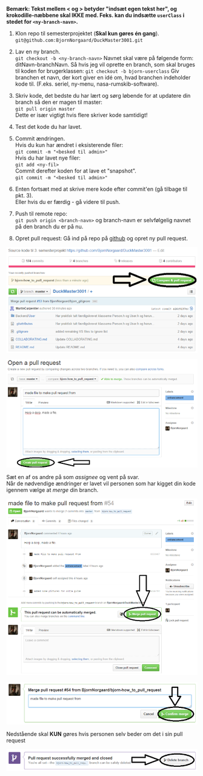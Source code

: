 **Bemærk: Tekst mellem < og > betyder "indsæt egen tekst her", og krokodille-næbbene skal IKKE med. Feks. kan du indsætte 
`userClass` i stedet for `<ny-branch-navn>`.**

1. Klon repo til semesterprojektet (**Skal kun gøres én gang**).  
`git@github.com:BjornNorgaard/DuckMaster3001.git`

2. Lav en ny branch.  
`git checkout -b <ny-branch-navn>` 
Navnet skal være på følgende form: ditNavn-branchNavn.
Så hvis jeg vil oprette en branch, som skal bruges til koden for brugerklassen: 
`git checkout -b bjorn-userclass`
Giv branchen et navn, der kort giver en idé om, hvad branchen indeholder kode til. (F.eks. seriel, ny-menu, nasa-rumskib-software).

3. Skriv kode, det bedste du har lært og sørg løbende for at updatere din branch så den er magen til master:  
`git pull origin master`  
Dette er især vigtigt hvis flere skriver kode samtidigt!

4. Test det kode du har lavet.

5. Commit ændringen.  
Hvis du kun har ændret i eksisterende filer:  
`git commit -m "<besked til admin>"`  
Hvis du har lavet nye filer:  
`git add <ny-fil>`  
Commit derefter koden for at lave et "snapshot".  
`git commit -m "<besked til admin>"`

6. Enten fortsæt med at skrive mere kode efter commit'en (gå tilbage til pkt. 3).  
Eller hvis du er færdig - gå videre til push.

7. Push til remote repo:  
`git push origin <branch-navn>`
og branch-navn er selvfølgelig navnet på den branch du er på nu.

8. Opret pull request:
Gå ind på repo på [github](https://github.com/BjornNorgaard/DuckMaster3001) og opret ny pull request.

![Opret pull request](https://github.com/BjornNorgaard/DuckMaster3001/blob/master/Pictures/CollaborationGuide/pull_request_01.png)

![Bekræft pull request](https://github.com/BjornNorgaard/DuckMaster3001/blob/master/Pictures/CollaborationGuide/pull_request_02.png)

Sæt en af os andre på som *assignee* og vent på svar.  
Når de nødvendige ændringer er lavet vil personen som har kigget din kode igennem vælge at *merge* din branch.

![Merge branch](https://github.com/BjornNorgaard/DuckMaster3001/blob/master/Pictures/CollaborationGuide/pull_request_03.png)

![Confirm merge](https://github.com/BjornNorgaard/DuckMaster3001/blob/master/Pictures/CollaborationGuide/pull_request_04.png)

Nedstående skal **KUN** gøres hvis personen selv beder om det i sin pull request

![Delete branch](https://github.com/BjornNorgaard/DuckMaster3001/blob/master/Pictures/CollaborationGuide/pull_request_05.png)
